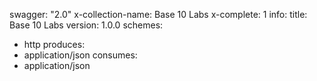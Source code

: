 swagger: "2.0"
x-collection-name: Base 10 Labs
x-complete: 1
info:
  title: Base 10 Labs
  version: 1.0.0
schemes:
- http
produces:
- application/json
consumes:
- application/json